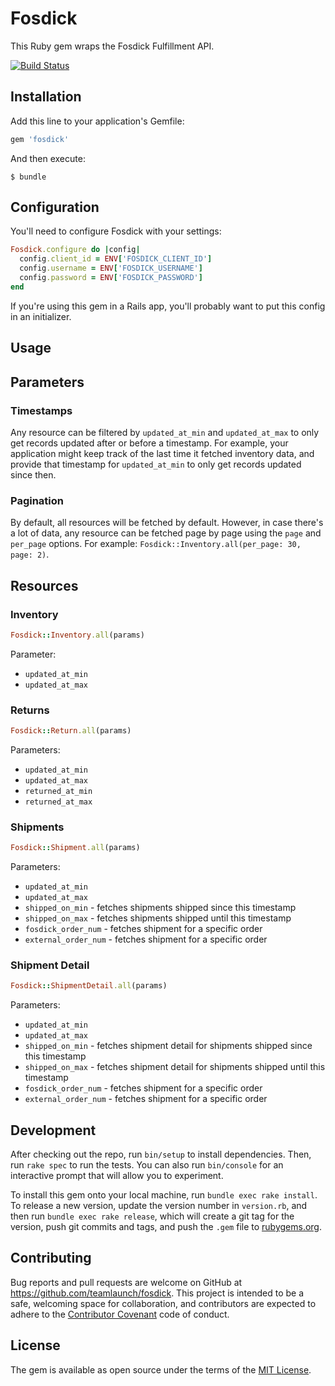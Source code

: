 # Fosdick

This Ruby gem wraps the Fosdick Fulfillment API.

[![Build Status](https://travis-ci.org/teamlaunch/fosdick.svg?branch=master)](https://travis-ci.org/teamlaunch/fosdick)

## Installation

Add this line to your application's Gemfile:

```ruby
gem 'fosdick'
```

And then execute:

    $ bundle

## Configuration

You'll need to configure Fosdick with your settings:

```ruby
Fosdick.configure do |config|
  config.client_id = ENV['FOSDICK_CLIENT_ID']
  config.username = ENV['FOSDICK_USERNAME']
  config.password = ENV['FOSDICK_PASSWORD']
end
```

If you're using this gem in a Rails app, you'll probably want to put this config in an initializer.

## Usage

## Parameters

### Timestamps

Any resource can be filtered by `updated_at_min` and `updated_at_max` to only get records updated after or before a timestamp. For example, your application might keep track of the last time it fetched inventory data, and provide that timestamp for `updated_at_min` to only get records updated since then.

### Pagination

By default, all resources will be fetched by default. However, in case there's a lot of data, any resource can be fetched page by page using the `page` and `per_page` options. For example: `Fosdick::Inventory.all(per_page: 30, page: 2)`.

## Resources

### Inventory

```ruby
Fosdick::Inventory.all(params)
```

Parameter:

* `updated_at_min`
* `updated_at_max`

### Returns

```ruby
Fosdick::Return.all(params)
```

Parameters:

* `updated_at_min`
* `updated_at_max`
* `returned_at_min`
* `returned_at_max`

### Shipments

```ruby
Fosdick::Shipment.all(params)
```

Parameters:

* `updated_at_min`
* `updated_at_max`
* `shipped_on_min` - fetches shipments shipped since this timestamp
* `shipped_on_max` - fetches shipments shipped until this timestamp
* `fosdick_order_num` - fetches shipment for a specific order
* `external_order_num` - fetches shipment for a specific order

### Shipment Detail

```ruby
Fosdick::ShipmentDetail.all(params)
```

Parameters:

* `updated_at_min`
* `updated_at_max`
* `shipped_on_min` - fetches shipment detail for shipments shipped since this timestamp
* `shipped_on_max` - fetches shipment detail for shipments shipped until this timestamp
* `fosdick_order_num` - fetches shipment for a specific order
* `external_order_num` - fetches shipment for a specific order

## Development

After checking out the repo, run `bin/setup` to install dependencies. Then, run `rake spec` to run the tests. You can also run `bin/console` for an interactive prompt that will allow you to experiment.

To install this gem onto your local machine, run `bundle exec rake install`. To release a new version, update the version number in `version.rb`, and then run `bundle exec rake release`, which will create a git tag for the version, push git commits and tags, and push the `.gem` file to [rubygems.org](https://rubygems.org).

## Contributing

Bug reports and pull requests are welcome on GitHub at https://github.com/teamlaunch/fosdick. This project is intended to be a safe, welcoming space for collaboration, and contributors are expected to adhere to the [Contributor Covenant](http://contributor-covenant.org) code of conduct.


## License

The gem is available as open source under the terms of the [MIT License](http://opensource.org/licenses/MIT).

